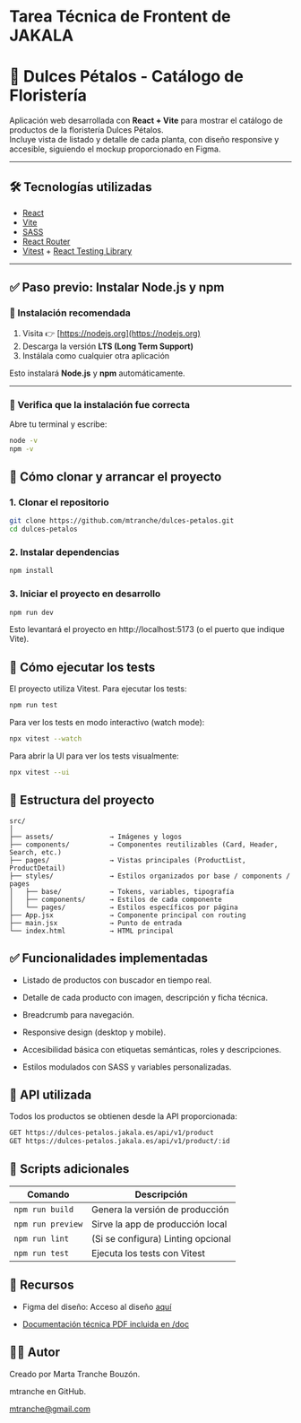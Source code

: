 # Tarea Técnica de Frontent de JAKALA
# 🌸 Dulces Pétalos - Catálogo de Floristería

Aplicación web desarrollada con **React + Vite** para mostrar el catálogo de productos de la floristería Dulces Pétalos.  
Incluye vista de listado y detalle de cada planta, con diseño responsive y accesible, siguiendo el mockup proporcionado en Figma.

---

## 🛠️ Tecnologías utilizadas

- [React](https://reactjs.org/)
- [Vite](https://vitejs.dev/)
- [SASS](https://sass-lang.com/)
- [React Router](https://reactrouter.com/)
- [Vitest](https://vitest.dev/) + [React Testing Library](https://testing-library.com/)

---

## ✅ Paso previo: Instalar Node.js y npm

### 🧭 Instalación recomendada

1. Visita 👉 [https://nodejs.org](https://nodejs.org)
2. Descarga la versión **LTS (Long Term Support)**
3. Instálala como cualquier otra aplicación

Esto instalará **Node.js** y **npm** automáticamente.

---

### 🧪 Verifica que la instalación fue correcta

Abre tu terminal y escribe:

```bash
node -v
npm -v
```

## 🚀 Cómo clonar y arrancar el proyecto

### 1. Clonar el repositorio

```bash
git clone https://github.com/mtranche/dulces-petalos.git
cd dulces-petalos
```

### 2. Instalar dependencias

```bash
npm install
```

### 3. Iniciar el proyecto en desarrollo

```bash
npm run dev
```
Esto levantará el proyecto en http://localhost:5173 (o el puerto que indique Vite).

## 🧪 Cómo ejecutar los tests

El proyecto utiliza Vitest. Para ejecutar los tests:

```bash
npm run test
```

Para ver los tests en modo interactivo (watch mode):

```bash
npx vitest --watch
```

Para abrir la UI para ver los tests visualmente:

```bash
npx vitest --ui
```

## 📁 Estructura del proyecto

```plaintext
src/
│
├── assets/              → Imágenes y logos
├── components/          → Componentes reutilizables (Card, Header, Search, etc.)
├── pages/               → Vistas principales (ProductList, ProductDetail)
├── styles/              → Estilos organizados por base / components / pages
│   ├── base/            → Tokens, variables, tipografía
│   ├── components/      → Estilos de cada componente
│   └── pages/           → Estilos específicos por página
├── App.jsx              → Componente principal con routing
├── main.jsx             → Punto de entrada
└── index.html           → HTML principal
```

## ✅ Funcionalidades implementadas

- Listado de productos con buscador en tiempo real.

- Detalle de cada producto con imagen, descripción y ficha técnica.

- Breadcrumb para navegación.

- Responsive design (desktop y mobile).

- Accesibilidad básica con etiquetas semánticas, roles y descripciones.

- Estilos modulados con SASS y variables personalizadas.

## 📌 API utilizada
Todos los productos se obtienen desde la API proporcionada:

```bash
GET https://dulces-petalos.jakala.es/api/v1/product
GET https://dulces-petalos.jakala.es/api/v1/product/:id
```

## 🧼 Scripts adicionales

| Comando          | Descripción                                 |
|------------------|---------------------------------------------|
| `npm run build`  | Genera la versión de producción             |
| `npm run preview`| Sirve la app de producción local            |
| `npm run lint`   | (Si se configura) Linting opcional          |
| `npm run test`   | Ejecuta los tests con Vitest                |

## 📎 Recursos

- Figma del diseño: Acceso al diseño [aquí](https://www.figma.com/design/3XIgWJd1qoOM5FLgHQpQzX/Dulces-P%C3%A9talos)

- [Documentación técnica PDF incluida en /doc](./docs/Dulces_petalos-technical_task.pdf)

## 🧑‍💻 Autor
Creado por Marta Tranche Bouzón.

mtranche en GitHub.

mtranche@gmail.com
